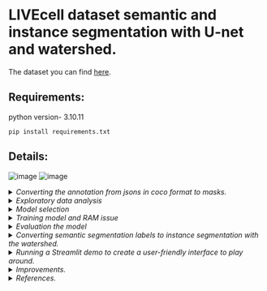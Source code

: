 # LIVEcell dataset semantic and instance segmentation with U-net and watershed.
The dataset you can find <a href="https://sartorius-research.github.io/LIVECell/">here</a>.
<br>
## Requirements:
python version- 3.10.11

```pip install requirements.txt```
<br>
## Details:
![image](https://github.com/user-attachments/assets/3bfaada9-9b88-4187-a600-a9376987d38b)
![image](https://github.com/user-attachments/assets/26d91195-ad5e-4590-86ec-8945537f0363)

<details>

  <summary><em>Converting the annotation from jsons in coco format to masks.</em></summary>
  As a selected model for a baseline experiment is U-net the input required to be an image and corresponding mask images. To convert .json file with annotations to mask images run:
  
  ```python convert_json_to_masks.py --json_file path/to/annotations.json --mask_output_folder path/to/mask/output --image_output_folder path/to/image/output --original_image_dir path/to/original/image```
</details>
<details>
  <summary><em>Exploratory data analysis</em></summary>
  
  Discusses the rationale behind specific train-validation-test splits for different cell types, focusing on SKOV3.
Mentions standard split ratios and includes reasoning about model performance with varying data splits. Discovering and fixing validation leakage problem.
  
You can find it in notebooks/EDA.ipynb
</details>
<details>
  <summary><em>Model selection</em></summary>
  
  U-Net was trained to perform semantic segmentation on the LIVECell dataset, generating binary masks that differentiate cell regions from the background. The loss function combined Binary Cross-Entropy with Dice loss, optimizing for both boundary accuracy and class balance.

  Following semantic segmentation, a watershed-based postprocessing pipeline was applied to achieve instance separation. 
  </details>
<details>
  <summary><em>Training model and RAM issue</em></summary>
  The training was done in Google Colab with notebooks\training_unet_watershed_keras.ipynb on T4 GPU.

  The LIVECell dataset, including its masks, totals approximately 7GB in size. During dataset preparation, a significant challenge was encountered due to the high memory usage: the dataset caused RAM to run out quickly, interrupting the data loading process. To address this issue, a data generator was implemented.

  The data generator reads and processes images in batches rather than loading the entire dataset into memory at once. This approach minimizes memory usage by only keeping a subset of data in RAM, allowing for efficient handling of large datasets. The generator iteratively loads and augments images and masks on-the-fly during model training, which ensures that the system’s memory capacity is not exceeded, even when working with the full dataset.

  This solution enabled smooth and efficient data handling, allowing the model training to proceed without memory interruptions while preserving the integrity of the entire dataset.
  During training, various configurations were tested to optimize the model's performance on the LIVECell dataset. This included experimenting with the number of epochs to find the ideal training duration that balances learning and overfitting.
  
  Weights can be found here: <a href="https://drive.google.com/drive/folders/1o1wLv-IYSjfC9_u4cjiuZnZo2VC-7BKV?usp=sharing">here</a>.
  
  As a platform for monitoring - the <a href="https://wandb.ai/site">weights and biases</a>. 
  
  The results which you can see in the preview photo can be found here: <a href="https://api.wandb.ai/links/aleksiutenko-evelina-odessa-i-i-mechnikov-national-unive/8ilo205t">here</a>.
  ![image](https://github.com/user-attachments/assets/66e8fec9-4cd4-4b40-aa6f-1c3ace1b3824)

  </details>

<details>
  <summary><em>Evaluation the model</em></summary>
  Model evaluation details can be found in the notebook training_unet_watershed_keras.ipynb.
  
  The Average Precision (AP) metrics for the U-Net semantic segmentation model are as follows:
  
  For the model trained for 9 epochs, the AP metric was 0.8886.
  For the model trained for 29 epochs, the AP metric improved to 0.9025.
</details>
<details>
  <summary><em>Converting semantic segmentation labels to instance segmentation with the watershed.</em></summary>
  As a postprocessing technique was used in a watershed, this includes:
  
  Thresholding: The semantic segmentation output was binarized to clearly distinguish cell regions.
  
  Distance Transform: Distance transform was calculated on the binary mask, enhancing cell interiors and creating regions well-suited for watershed segmentation.
  Watershed Algorithm: Watershed segmentation was performed on the distance-transformed mask, effectively separating touching cells based on intensity valleys.
  
  Connected Component Analysis: Each segmented cell region was uniquely labelled for instance differentiation.
  
  Small-Object Removal: Small regions, likely noise, were removed to reduce false positives.
  
  Gaussian Blurring: Boundaries were smoothed with Gaussian blurring to produce cleaner final instance masks.
</details>
<details>

  <summary><em>Running a Streamlit demo to create a user-friendly interface to play around.</em></summary>
    To serve a streamlit app run:

  ```python serve_app_ngrok.py```
</details>
<details>
    <summary><em>Improvements.</em></summary>
    <ol>
        <li>Experiment with different split percentages.</li>
        <li>Evaluate the model performance after postprocessing with watershed. Compare to the benchmark.</li>
        <li>Fix AFNR metric function.</li>
        <li>Try to experiment with StratifiedShuffleSplit to balance classes in splits and change overall split percentage.</li>
        <li>Experiment with loss function.</li>
    </ol>
</details>
<details>
  <summary><em>References.</em></summary>
<ul>
    <li><a href="https://paperswithcode.com/method/u-net">U-net</a></li>
    <li><a href="https://arxiv.org/abs/1611.08303">Watershed</a></li>
    <li><a href="https://cs230.stanford.edu/projects_fall_2018/reports/12353505.pdf">More info about selected architecture (U-net and Watershed)</a></li>
    <li><a href="https://www.linkedin.com/pulse/in-depth-exploration-loss-functions-deep-learning-kiran-dev-yadav/">More info about combined loss function</a></li>
    <li><a href="https://arxiv.org/pdf/2110.08322">More info about combined loss function (PDF)</a></li>
    <li><a href="https://youtu.be/csFGTLT6_WQ?si=tAKU7mWl1aVS2zDs">Recommended video 1</a></li>
    <li><a href="https://youtu.be/lOZDTDOlqfk?si=-xD7d-Lro0EuVFMk">Recommended video 2</a></li>
</ul>


</details>
